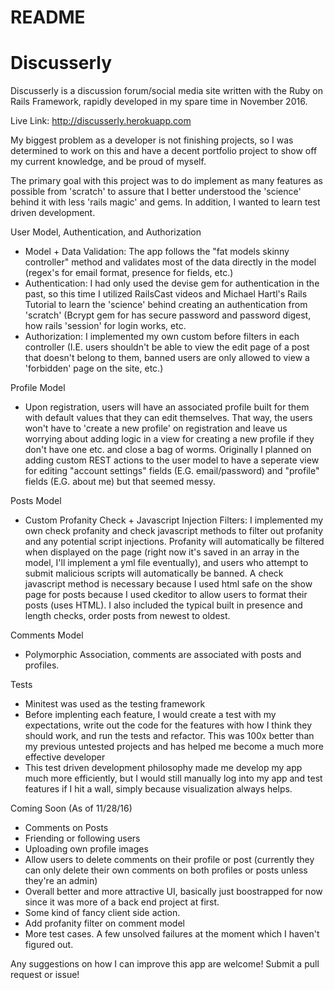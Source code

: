 # README

# Discusserly
Discusserly is a discussion forum/social media site written with the Ruby on Rails Framework, rapidly developed in my spare time in November 2016.

Live Link: http://discusserly.herokuapp.com

My biggest problem as a developer is not finishing projects, so I was determined to work on this and have a decent portfolio project to show off my current knowledge, and be proud of myself.

The primary goal with this project was to do implement as many features as possible from 'scratch' to assure that I better understood the 'science' behind it with less 'rails magic' and gems. In addition, I wanted to learn test driven development.

User Model, Authentication, and Authorization
* Model + Data Validation: The app follows the "fat models skinny controller" method and validates most of the data directly in the model (regex's for email format, presence for fields, etc.) 
* Authentication: I had only used the devise gem for authentication in the past, so this time I utilized RailsCast videos and Michael Hartl's Rails Tutorial to learn the 'science' behind creating an authentication from 'scratch' (Bcrypt gem for has secure password and password digest, how rails 'session' for login works, etc.
* Authorization: I implemented my own custom before filters in each controller (I.E. users shouldn't be able to view the edit page of a post that doesn't belong to them, banned users are only allowed to view a 'forbidden' page on the site, etc.)

Profile Model
* Upon registration, users will have an associated profile built for them with default values that they can edit themselves. That way, the users won't have to 'create a new profile' on registration and leave us worrying about adding logic in a view for creating a new profile if they don't have one etc. and close a bag of worms.  Originally I planned on adding custom REST actions to the user model to have a seperate view for editing "account settings" fields (E.G. email/password) and "profile" fields (E.G. about me) but that seemed messy.

Posts Model
* Custom Profanity Check + Javascript Injection Filters: I implemented my own check profanity and check javascript methods to filter out profanity and any potential script injections. Profanity will automatically be filtered when displayed on the page (right now it's saved in an array in the model, I'll implement a yml file eventually), and users who attempt to submit malicious scripts will automatically be banned. A check javascript method is necessary because I used html safe on the show page for posts because I used ckeditor to allow users to format their posts (uses HTML). I also included the typical built in presence and length checks, order posts from newest to oldest.

Comments Model
* Polymorphic Association, comments are associated with posts and profiles.

Tests
* Minitest was used as the testing framework
* Before implenting each feature, I would create a test with my expectations, write out the code for the features with how I think they should work, and run the tests and refactor. This was 100x better than my previous untested projects and has helped me become a much more effective developer
* This test driven development philosophy made me develop my app much more efficiently, but I would still manually log into my app and test features if I hit a wall, simply because visualization always helps.

Coming Soon (As of 11/28/16)
* Comments on Posts
* Friending or following users
* Uploading own profile images
* Allow users to delete comments on their profile or post (currently they can only delete their own comments on both profiles or posts unless they're an admin)
* Overall better and more attractive UI, basically just boostrapped for now since it was more of a back end project at first.
* Some kind of fancy client side action.
* Add profanity filter on comment model
* More test cases. A few unsolved failures at the moment which I haven't figured out.

Any suggestions on how I can improve this app are welcome! Submit a pull request or issue!
